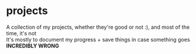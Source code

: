 # projects
A collection of my projects, whether they're good or not :), and most of the time, it's not  
It's mostly to document my progress + save things in case something goes **INCREDIBLY WRONG**
